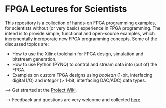 # FPGA Lectures for Scientists
This repository is a collection of hands-on FPGA programming examples, for scientists without (or very basic) experience in FPGA programming. The intend is to provide simple, functional and open-source examples, which incrementally incroporate new FPGA programming concepts. Some of the discussed topics are:
* How to use the Xilinx toolchain for FPGA design, simulation and bitstream generation.
* How to use Python (PYNQ) to control and stream data into (out of) the FPGA.
* Examples on custom FPGA designs using *boolean* (1-bit, interfacing digital I/O) and *integer* (> 1-bit, interfacing DAC/ADC) data types.

--> Get strarted at the [Project Wiki](https://github.com/dspsandbox/FPGA-Lectures-for-Scientists/wiki).

--> Feedback and questions are very welcome and collected [here](https://github.com/dspsandbox/FPGA-Lectures-for-Scientists/issues).
